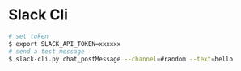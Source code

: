 # Slack Cli

```bash
# set token
$ export SLACK_API_TOKEN=xxxxxx
# send a test message
$ slack-cli.py chat_postMessage --channel=#random --text=hello
```
